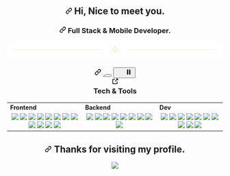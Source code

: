 <article class="markdown-body entry-content container-lg f5" itemprop="text"><h1 align="center" dir="auto"><a id="user-content---hi-nice-to-meet-you" class="anchor" aria-hidden="true" tabindex="-1" href="#--hi-nice-to-meet-you"><svg class="octicon octicon-link" viewBox="0 0 16 16" version="1.1" width="16" height="16" aria-hidden="true"><path d="m7.775 3.275 1.25-1.25a3.5 3.5 0 1 1 4.95 4.95l-2.5 2.5a3.5 3.5 0 0 1-4.95 0 .751.751 0 0 1 .018-1.042.751.751 0 0 1 1.042-.018 1.998 1.998 0 0 0 2.83 0l2.5-2.5a2.002 2.002 0 0 0-2.83-2.83l-1.25 1.25a.751.751 0 0 1-1.042-.018.751.751 0 0 1-.018-1.042Zm-4.69 9.64a1.998 1.998 0 0 0 2.83 0l1.25-1.25a.751.751 0 0 1 1.042.018.751.751 0 0 1 .018 1.042l-1.25 1.25a3.5 3.5 0 1 1-4.95-4.95l2.5-2.5a3.5 3.5 0 0 1 4.95 0 .751.751 0 0 1-.018 1.042.751.751 0 0 1-1.042.018 1.998 1.998 0 0 0-2.83 0l-2.5 2.5a1.998 1.998 0 0 0 0 2.83Z"></path></svg></a>
  Hi, Nice to meet you.
</h1>
<h3 align="center" dir="auto"><a id="user-content---full-stack--mobile--blockchain-developer" class="anchor" aria-hidden="true" tabindex="-1" href="#--full-stack--mobile--blockchain-developer"><svg class="octicon octicon-link" viewBox="0 0 16 16" version="1.1" width="16" height="16" aria-hidden="true"><path d="m7.775 3.275 1.25-1.25a3.5 3.5 0 1 1 4.95 4.95l-2.5 2.5a3.5 3.5 0 0 1-4.95 0 .751.751 0 0 1 .018-1.042.751.751 0 0 1 1.042-.018 1.998 1.998 0 0 0 2.83 0l2.5-2.5a2.002 2.002 0 0 0-2.83-2.83l-1.25 1.25a.751.751 0 0 1-1.042-.018.751.751 0 0 1-.018-1.042Zm-4.69 9.64a1.998 1.998 0 0 0 2.83 0l1.25-1.25a.751.751 0 0 1 1.042.018.751.751 0 0 1 .018 1.042l-1.25 1.25a3.5 3.5 0 1 1-4.95-4.95l2.5-2.5a3.5 3.5 0 0 1 4.95 0 .751.751 0 0 1-.018 1.042.751.751 0 0 1-1.042.018 1.998 1.998 0 0 0-2.83 0l-2.5 2.5a1.998 1.998 0 0 0 0 2.83Z"></path></svg></a>
  Full Stack &amp; Mobile Developer.
</h3>
<div align="center" dir="auto">
  <div href="https://github.com/SacredShiner/SacredShiner/blob/main/divider1.png"><img src="https://github.com/SacredShiner/SacredShiner/raw/main/divider1.png" alt="divider" style="max-width: 100%;"></div>
</div> 
<h3 align="center" dir="auto"><a id="user-content--tech--tools" class="anchor" aria-hidden="true" tabindex="-1" href="#-tech--tools"><svg class="octicon octicon-link" viewBox="0 0 16 16" version="1.1" width="16" height="16" aria-hidden="true"><path d="m7.775 3.275 1.25-1.25a3.5 3.5 0 1 1 4.95 4.95l-2.5 2.5a3.5 3.5 0 0 1-4.95 0 .751.751 0 0 1 .018-1.042.751.751 0 0 1 1.042-.018 1.998 1.998 0 0 0 2.83 0l2.5-2.5a2.002 2.002 0 0 0-2.83-2.83l-1.25 1.25a.751.751 0 0 1-1.042-.018.751.751 0 0 1-.018-1.042Zm-4.69 9.64a1.998 1.998 0 0 0 2.83 0l1.25-1.25a.751.751 0 0 1 1.042.018.751.751 0 0 1 .018 1.042l-1.25 1.25a3.5 3.5 0 1 1-4.95-4.95l2.5-2.5a3.5 3.5 0 0 1 4.95 0 .751.751 0 0 1-.018 1.042.751.751 0 0 1-1.042.018 1.998 1.998 0 0 0-2.83 0l-2.5 2.5a1.998 1.998 0 0 0 0 2.83Z"></path></svg></a><animated-image data-catalyst=""><a target="_blank" rel="noopener noreferrer" href="https://github.com/SacredShiner/SacredShiner/blob/main/code.gif" data-target="animated-image.originalLink" hidden=""><img src="https://github.com/SacredShiner/SacredShiner/raw/main/code.gif" height="20" style="max-width: 100%;" data-target="animated-image.originalImage" hidden=""></a>
      <span class="AnimatedImagePlayer" data-target="animated-image.player">
        <a data-target="animated-image.replacedLink" class="AnimatedImagePlayer-images" href="https://github.com/SacredShiner/SacredShiner/blob/main/code.gif" target="_blank">
          <span data-target="animated-image.imageContainer">
            <img data-target="animated-image.replacedImage" alt="" class="AnimatedImagePlayer-animatedImage" src="https://github.com/SacredShiner/SacredShiner/raw/main/code.gif" height="20">
          </span>
        </a>
        <button data-target="animated-image.imageButton" class="AnimatedImagePlayer-images" tabindex="-1"></button>
        <span class="AnimatedImagePlayer-controls" data-target="animated-image.controls">
          <button data-target="animated-image.playButton" class="AnimatedImagePlayer-button">
            <svg aria-hidden="true" focusable="false" class="octicon icon-play" width="16" height="16" viewBox="0 0 16 16" fill="none" xmlns="http://www.w3.org/2000/svg">
              <path d="M4 13.5427V2.45734C4 1.82607 4.69692 1.4435 5.2295 1.78241L13.9394 7.32507C14.4334 7.63943 14.4334 8.36057 13.9394 8.67493L5.2295 14.2176C4.69692 14.5565 4 14.1739 4 13.5427Z">
            </path></svg>
            <svg aria-hidden="true" focusable="false" class="octicon icon-pause" width="16" height="16" viewBox="0 0 16 16" xmlns="http://www.w3.org/2000/svg">
              <rect x="4" y="2" width="3" height="12" rx="1"></rect>
              <rect x="9" y="2" width="3" height="12" rx="1"></rect>
            </svg>
          </button>
          <div class="AnimatedImagePlayer-button">
            <svg aria-hidden="true" class="octicon" xmlns="http://www.w3.org/2000/svg" viewBox="0 0 16 16" width="16" height="16">
              <path fill-rule="evenodd" d="M10.604 1h4.146a.25.25 0 01.25.25v4.146a.25.25 0 01-.427.177L13.03 4.03 9.28 7.78a.75.75 0 01-1.06-1.06l3.75-3.75-1.543-1.543A.25.25 0 0110.604 1zM3.75 2A1.75 1.75 0 002 3.75v8.5c0 .966.784 1.75 1.75 1.75h8.5A1.75 1.75 0 0014 12.25v-3.5a.75.75 0 00-1.5 0v3.5a.25.25 0 01-.25.25h-8.5a.25.25 0 01-.25-.25v-8.5a.25.25 0 01.25-.25h3.5a.75.75 0 000-1.5h-3.5z"></path>
            </svg>
          </div>
        </span>
      </span></animated-image> Tech &amp; Tools</h3>
<div align="center" dir="auto"> 
  <table>
    <tbody><tr>
      <td valign="center" width="100px"><b>Frontend<b></b></b></td>
      <td valign="center" width="100px"><b>Backend<b></b></b></td>
      <td valign="center" width="100px"><b>Dev<b></b></b></td>
    </tr>
    <tr>
      <td valign="center" align="center" width="300px">
        <a target="_blank" rel="noopener noreferrer nofollow" href="https://camo.githubusercontent.com/9d3ed63a97b642906ee9889dd95325eda7b8bba94d9c9b2a8addde9e5b32257e/68747470733a2f2f696d672e736869656c64732e696f2f62616467652f48544d4c2d6f72616e6765"><img src="https://camo.githubusercontent.com/9d3ed63a97b642906ee9889dd95325eda7b8bba94d9c9b2a8addde9e5b32257e/68747470733a2f2f696d672e736869656c64732e696f2f62616467652f48544d4c2d6f72616e6765" data-canonical-src="https://img.shields.io/badge/HTML-orange" style="max-width: 100%;"></a> 
        <a target="_blank" rel="noopener noreferrer nofollow" href="https://camo.githubusercontent.com/dca66391460b073846de39ba759ae7c47262ad65a0674e18f777411f4dbf5811/68747470733a2f2f696d672e736869656c64732e696f2f62616467652f4353532d6f72616e6765"><img src="https://camo.githubusercontent.com/dca66391460b073846de39ba759ae7c47262ad65a0674e18f777411f4dbf5811/68747470733a2f2f696d672e736869656c64732e696f2f62616467652f4353532d6f72616e6765" data-canonical-src="https://img.shields.io/badge/CSS-orange" style="max-width: 100%;"></a>
        <a target="_blank" rel="noopener noreferrer nofollow" href="https://camo.githubusercontent.com/153637fdb0f5e03f957fe7a69beea93b065f7b4eb0e0369b212d60abf7629335/68747470733a2f2f696d672e736869656c64732e696f2f62616467652f4a6176615363726970742d6f72616e6765"><img src="https://camo.githubusercontent.com/153637fdb0f5e03f957fe7a69beea93b065f7b4eb0e0369b212d60abf7629335/68747470733a2f2f696d672e736869656c64732e696f2f62616467652f4a6176615363726970742d6f72616e6765" data-canonical-src="https://img.shields.io/badge/JavaScript-orange" style="max-width: 100%;"></a> 
        <a target="_blank" rel="noopener noreferrer nofollow" href="https://camo.githubusercontent.com/5d8ed2facfae00a5fd7d7bfaa281c6fab022b6dbedffc364577f1a19480026c6/68747470733a2f2f696d672e736869656c64732e696f2f62616467652f547970655363726970742d6f72616e6765"><img src="https://camo.githubusercontent.com/5d8ed2facfae00a5fd7d7bfaa281c6fab022b6dbedffc364577f1a19480026c6/68747470733a2f2f696d672e736869656c64732e696f2f62616467652f547970655363726970742d6f72616e6765" data-canonical-src="https://img.shields.io/badge/TypeScript-orange" style="max-width: 100%;"></a>
        <a target="_blank" rel="noopener noreferrer nofollow" href="https://camo.githubusercontent.com/2c090bed0409438e506c65d7860e8a85ecf97eb332e8f3fe94304182fb2a7900/68747470733a2f2f696d672e736869656c64732e696f2f62616467652f52656163742d6f72616e6765"><img src="https://camo.githubusercontent.com/2c090bed0409438e506c65d7860e8a85ecf97eb332e8f3fe94304182fb2a7900/68747470733a2f2f696d672e736869656c64732e696f2f62616467652f52656163742d6f72616e6765" data-canonical-src="https://img.shields.io/badge/React-orange" style="max-width: 100%;"></a> 
        <a target="_blank" rel="noopener noreferrer nofollow" href="https://camo.githubusercontent.com/5f0b9cf617ff02cf47f7d063610dc367bd7e34fe333f29af8c2f513cb160dd92/68747470733a2f2f696d672e736869656c64732e696f2f62616467652f5675652d6f72616e6765"><img src="https://camo.githubusercontent.com/5f0b9cf617ff02cf47f7d063610dc367bd7e34fe333f29af8c2f513cb160dd92/68747470733a2f2f696d672e736869656c64732e696f2f62616467652f5675652d6f72616e6765" data-canonical-src="https://img.shields.io/badge/Vue-orange" style="max-width: 100%;"></a> 
        <a target="_blank" rel="noopener noreferrer nofollow" href="https://camo.githubusercontent.com/5f1874acd80947b125ea629f8ffd2bdda482b732f1eef5122941a20596c9cb33/68747470733a2f2f696d672e736869656c64732e696f2f62616467652f416e67756c61722d6f72616e6765"><img src="https://camo.githubusercontent.com/5f1874acd80947b125ea629f8ffd2bdda482b732f1eef5122941a20596c9cb33/68747470733a2f2f696d672e736869656c64732e696f2f62616467652f416e67756c61722d6f72616e6765" data-canonical-src="https://img.shields.io/badge/Angular-orange" style="max-width: 100%;"></a> 
        <a target="_blank" rel="noopener noreferrer nofollow" href="https://camo.githubusercontent.com/e5d72111ce9629376d8a7860c1853ae721b89a602905104ee433d321f9cd3b04/68747470733a2f2f696d672e736869656c64732e696f2f62616467652f426f6f7473747261702d6f72616e6765"><img src="https://camo.githubusercontent.com/e5d72111ce9629376d8a7860c1853ae721b89a602905104ee433d321f9cd3b04/68747470733a2f2f696d672e736869656c64732e696f2f62616467652f426f6f7473747261702d6f72616e6765" data-canonical-src="https://img.shields.io/badge/Bootstrap-orange" style="max-width: 100%;"></a> 
        <a target="_blank" rel="noopener noreferrer nofollow" href="https://camo.githubusercontent.com/cc07c731c6ad5b81b261d169a5a31bceed4610af02fed6fa1c6b8e28b2116d9b/68747470733a2f2f696d672e736869656c64732e696f2f62616467652f5461696c77696e642d6f72616e6765"><img src="https://camo.githubusercontent.com/cc07c731c6ad5b81b261d169a5a31bceed4610af02fed6fa1c6b8e28b2116d9b/68747470733a2f2f696d672e736869656c64732e696f2f62616467652f5461696c77696e642d6f72616e6765" data-canonical-src="https://img.shields.io/badge/Tailwind-orange" style="max-width: 100%;"></a> 
        <a target="_blank" rel="noopener noreferrer nofollow" href="https://camo.githubusercontent.com/e5350ffb382ccf4ce587ab7562a1fc941f7b64f20b13ee15ab565e4ccf15b5a9/68747470733a2f2f696d672e736869656c64732e696f2f62616467652f4e6578742d6f72616e6765"><img src="https://camo.githubusercontent.com/e5350ffb382ccf4ce587ab7562a1fc941f7b64f20b13ee15ab565e4ccf15b5a9/68747470733a2f2f696d672e736869656c64732e696f2f62616467652f4e6578742d6f72616e6765" data-canonical-src="https://img.shields.io/badge/Next-orange" style="max-width: 100%;"></a> 
        <a target="_blank" rel="noopener noreferrer nofollow" href="https://camo.githubusercontent.com/fa056023ef9c5f68d9056d9e33e72e28f658fb8164ece542f7e7d6862b52f8bc/68747470733a2f2f696d672e736869656c64732e696f2f62616467652f53686f706966792d6f72616e6765"><img src="https://camo.githubusercontent.com/fa056023ef9c5f68d9056d9e33e72e28f658fb8164ece542f7e7d6862b52f8bc/68747470733a2f2f696d672e736869656c64732e696f2f62616467652f53686f706966792d6f72616e6765" data-canonical-src="https://img.shields.io/badge/Shopify-orange" style="max-width: 100%;"></a> 
        <a target="_blank" rel="noopener noreferrer nofollow" href="https://camo.githubusercontent.com/66456fe4ce3a0208c9b7139e49791327ce4d41c2547928651d08c7a298950118/68747470733a2f2f696d672e736869656c64732e696f2f62616467652f43686172742e6a732d6f72616e6765"><img src="https://camo.githubusercontent.com/66456fe4ce3a0208c9b7139e49791327ce4d41c2547928651d08c7a298950118/68747470733a2f2f696d672e736869656c64732e696f2f62616467652f43686172742e6a732d6f72616e6765" data-canonical-src="https://img.shields.io/badge/Chart.js-orange" style="max-width: 100%;"></a>
      </td>      
      <td valign="center" align="center" width="300px">
        <a target="_blank" rel="noopener noreferrer nofollow" href="https://camo.githubusercontent.com/e61f4c26bb98fb5f93a046f51e8dd291f437d310108e721bcf68589ab96c303f/68747470733a2f2f696d672e736869656c64732e696f2f62616467652f507974686f6e2d6f72616e6765"><img src="https://camo.githubusercontent.com/e61f4c26bb98fb5f93a046f51e8dd291f437d310108e721bcf68589ab96c303f/68747470733a2f2f696d672e736869656c64732e696f2f62616467652f507974686f6e2d6f72616e6765" data-canonical-src="https://img.shields.io/badge/Python-orange" style="max-width: 100%;"></a> 
        <a target="_blank" rel="noopener noreferrer nofollow" href="https://camo.githubusercontent.com/2f5861a3ff52f02e37258aba08f8e13e315562c1f74e77236f25ea6c86dea964/68747470733a2f2f696d672e736869656c64732e696f2f62616467652f53656c656e69756d2d6f72616e6765"><img src="https://camo.githubusercontent.com/2f5861a3ff52f02e37258aba08f8e13e315562c1f74e77236f25ea6c86dea964/68747470733a2f2f696d672e736869656c64732e696f2f62616467652f53656c656e69756d2d6f72616e6765" data-canonical-src="https://img.shields.io/badge/Selenium-orange" style="max-width: 100%;"></a>        
        <a target="_blank" rel="noopener noreferrer nofollow" href="https://camo.githubusercontent.com/b6a025dedd00b26e382e5873101955a47ca30d40a959942c848671f222101925/68747470733a2f2f696d672e736869656c64732e696f2f62616467652f527562792d6f72616e6765"><img src="https://camo.githubusercontent.com/b6a025dedd00b26e382e5873101955a47ca30d40a959942c848671f222101925/68747470733a2f2f696d672e736869656c64732e696f2f62616467652f527562792d6f72616e6765" data-canonical-src="https://img.shields.io/badge/Ruby-orange" style="max-width: 100%;"></a> 
        <a target="_blank" rel="noopener noreferrer nofollow" href="https://camo.githubusercontent.com/02198a5296fd1cb04c3c9d2947476ebe4de64d34fdf3e2d008394cd92eeb64a7/68747470733a2f2f696d672e736869656c64732e696f2f62616467652f5261696c732d6f72616e6765"><img src="https://camo.githubusercontent.com/02198a5296fd1cb04c3c9d2947476ebe4de64d34fdf3e2d008394cd92eeb64a7/68747470733a2f2f696d672e736869656c64732e696f2f62616467652f5261696c732d6f72616e6765" data-canonical-src="https://img.shields.io/badge/Rails-orange" style="max-width: 100%;"></a> 
        <a target="_blank" rel="noopener noreferrer nofollow" href="https://camo.githubusercontent.com/bf7e31bc84762803aea7a439a4ed9b9980ebbd8a834f787aba7875bcedcdafab/68747470733a2f2f696d672e736869656c64732e696f2f62616467652f5048502d6f72616e6765"><img src="https://camo.githubusercontent.com/bf7e31bc84762803aea7a439a4ed9b9980ebbd8a834f787aba7875bcedcdafab/68747470733a2f2f696d672e736869656c64732e696f2f62616467652f5048502d6f72616e6765" data-canonical-src="https://img.shields.io/badge/PHP-orange" style="max-width: 100%;"></a> 
        <a target="_blank" rel="noopener noreferrer nofollow" href="https://camo.githubusercontent.com/6f38de0ad801ae27a20e990a756e8a6ea59074fd72d08ffb62ea029ef9bd4562/68747470733a2f2f696d672e736869656c64732e696f2f62616467652f4c61726176656c2d6f72616e6765"><img src="https://camo.githubusercontent.com/6f38de0ad801ae27a20e990a756e8a6ea59074fd72d08ffb62ea029ef9bd4562/68747470733a2f2f696d672e736869656c64732e696f2f62616467652f4c61726176656c2d6f72616e6765" data-canonical-src="https://img.shields.io/badge/Laravel-orange" style="max-width: 100%;"></a> 
        <a target="_blank" rel="noopener noreferrer nofollow" href="https://camo.githubusercontent.com/aba30c11910390feb0b9014910d788bb47e783ad9e13a4c89a0c3ff5ebb23eef/68747470733a2f2f696d672e736869656c64732e696f2f62616467652f4e6f64652e6a732d6f72616e6765"><img src="https://camo.githubusercontent.com/aba30c11910390feb0b9014910d788bb47e783ad9e13a4c89a0c3ff5ebb23eef/68747470733a2f2f696d672e736869656c64732e696f2f62616467652f4e6f64652e6a732d6f72616e6765" data-canonical-src="https://img.shields.io/badge/Node.js-orange" style="max-width: 100%;"></a> 
        <a target="_blank" rel="noopener noreferrer nofollow" href="https://camo.githubusercontent.com/2527ccd6d0efe2a1f2f36e0cf4f6ae8b0ade86993f1066b6740b5f8ae5ccc91e/68747470733a2f2f696d672e736869656c64732e696f2f62616467652f457870726573732d6f72616e6765"><img src="https://camo.githubusercontent.com/2527ccd6d0efe2a1f2f36e0cf4f6ae8b0ade86993f1066b6740b5f8ae5ccc91e/68747470733a2f2f696d672e736869656c64732e696f2f62616467652f457870726573732d6f72616e6765" data-canonical-src="https://img.shields.io/badge/Express-orange" style="max-width: 100%;"></a> 
        <a target="_blank" rel="noopener noreferrer nofollow" href="https://camo.githubusercontent.com/b495edd93e722f0161bafb5f8f5eaf62ae264827e1259a66fe77e12f44d5ee85/68747470733a2f2f696d672e736869656c64732e696f2f62616467652f4e6573742e6a732d6f72616e6765"><img src="https://camo.githubusercontent.com/b495edd93e722f0161bafb5f8f5eaf62ae264827e1259a66fe77e12f44d5ee85/68747470733a2f2f696d672e736869656c64732e696f2f62616467652f4e6573742e6a732d6f72616e6765" data-canonical-src="https://img.shields.io/badge/Nest.js-orange" style="max-width: 100%;"></a> 
      </td>
      <td valign="center" align="center" width="300px">
        <a target="_blank" rel="noopener noreferrer nofollow" href="https://camo.githubusercontent.com/8409b4627a8d0be160d15816cb6b67ecd6d4635d0ff10b7446c9afb0c535d71e/68747470733a2f2f696d672e736869656c64732e696f2f62616467652f4157532d6f72616e6765"><img src="https://camo.githubusercontent.com/8409b4627a8d0be160d15816cb6b67ecd6d4635d0ff10b7446c9afb0c535d71e/68747470733a2f2f696d672e736869656c64732e696f2f62616467652f4157532d6f72616e6765" data-canonical-src="https://img.shields.io/badge/AWS-orange" style="max-width: 100%;"></a> 
        <a target="_blank" rel="noopener noreferrer nofollow" href="https://camo.githubusercontent.com/ced13ba1f4a0e44a76426cfdc2dc59e6730f8ee68a0c4aeb3f2e2939b689c9cd/68747470733a2f2f696d672e736869656c64732e696f2f62616467652f43492f43442d6f72616e6765"><img src="https://camo.githubusercontent.com/ced13ba1f4a0e44a76426cfdc2dc59e6730f8ee68a0c4aeb3f2e2939b689c9cd/68747470733a2f2f696d672e736869656c64732e696f2f62616467652f43492f43442d6f72616e6765" data-canonical-src="https://img.shields.io/badge/CI/CD-orange" style="max-width: 100%;"></a> 
        <a target="_blank" rel="noopener noreferrer nofollow" href="https://camo.githubusercontent.com/09c4d129baee52e5d6f02b39d5ad74bcd9d8f74b55efc92d2fcd50d3a41f4925/68747470733a2f2f696d672e736869656c64732e696f2f62616467652f446f636b65722d6f72616e6765"><img src="https://camo.githubusercontent.com/09c4d129baee52e5d6f02b39d5ad74bcd9d8f74b55efc92d2fcd50d3a41f4925/68747470733a2f2f696d672e736869656c64732e696f2f62616467652f446f636b65722d6f72616e6765" data-canonical-src="https://img.shields.io/badge/Docker-orange" style="max-width: 100%;"></a> 
        <a target="_blank" rel="noopener noreferrer nofollow" href="https://camo.githubusercontent.com/d973a83d96d586be18ad39adce0314565f571ed51831b952ea4b5a889c2f0f00/68747470733a2f2f696d672e736869656c64732e696f2f62616467652f5444442d6f72616e6765"><img src="https://camo.githubusercontent.com/d973a83d96d586be18ad39adce0314565f571ed51831b952ea4b5a889c2f0f00/68747470733a2f2f696d672e736869656c64732e696f2f62616467652f5444442d6f72616e6765" data-canonical-src="https://img.shields.io/badge/TDD-orange" style="max-width: 100%;"></a> 
        <a target="_blank" rel="noopener noreferrer nofollow" href="https://camo.githubusercontent.com/872640e94e61f73c20c26d35f5a7df532e161a04657c917588b0250584c0d636/68747470733a2f2f696d672e736869656c64732e696f2f62616467652f4a6972612d6f72616e6765"><img src="https://camo.githubusercontent.com/872640e94e61f73c20c26d35f5a7df532e161a04657c917588b0250584c0d636/68747470733a2f2f696d672e736869656c64732e696f2f62616467652f4a6972612d6f72616e6765" data-canonical-src="https://img.shields.io/badge/Jira-orange" style="max-width: 100%;"></a> 
        <a target="_blank" rel="noopener noreferrer nofollow" href="https://camo.githubusercontent.com/bcb4fb6a52dc7b9e190c69291bd08d15c63d024329613a576d8137245306a241/68747470733a2f2f696d672e736869656c64732e696f2f62616467652f54657a6f732d6f72616e6765"><img src="https://camo.githubusercontent.com/bcb4fb6a52dc7b9e190c69291bd08d15c63d024329613a576d8137245306a241/68747470733a2f2f696d672e736869656c64732e696f2f62616467652f54657a6f732d6f72616e6765" data-canonical-src="https://img.shields.io/badge/Tezos-orange" style="max-width: 100%;"></a> 
        <a target="_blank" rel="noopener noreferrer nofollow" href="https://camo.githubusercontent.com/23f5588fe52cf651131f77c539d4bbe34e7f28407c82927ff951ce55f5039923/68747470733a2f2f696d672e736869656c64732e696f2f62616467652f4d7953514c2d6f72616e6765"><img src="https://camo.githubusercontent.com/23f5588fe52cf651131f77c539d4bbe34e7f28407c82927ff951ce55f5039923/68747470733a2f2f696d672e736869656c64732e696f2f62616467652f4d7953514c2d6f72616e6765" data-canonical-src="https://img.shields.io/badge/MySQL-orange" style="max-width: 100%;"></a> 
        <a target="_blank" rel="noopener noreferrer nofollow" href="https://camo.githubusercontent.com/861e3a1692d801ada007787fa8fb2d1f940cf4d4c29368b62598ea7f2fe90c3c/68747470733a2f2f696d672e736869656c64732e696f2f62616467652f4e6f53514c2d6f72616e6765"><img src="https://camo.githubusercontent.com/861e3a1692d801ada007787fa8fb2d1f940cf4d4c29368b62598ea7f2fe90c3c/68747470733a2f2f696d672e736869656c64732e696f2f62616467652f4e6f53514c2d6f72616e6765" data-canonical-src="https://img.shields.io/badge/NoSQL-orange" style="max-width: 100%;"></a> 
        <a target="_blank" rel="noopener noreferrer nofollow" href="https://camo.githubusercontent.com/94ea5e26a8bd63f53222bcd5d2aaa75741436a388f4850725d2df1f4490f0436/68747470733a2f2f696d672e736869656c64732e696f2f62616467652f4d6f6e676f44422d6f72616e6765"><img src="https://camo.githubusercontent.com/94ea5e26a8bd63f53222bcd5d2aaa75741436a388f4850725d2df1f4490f0436/68747470733a2f2f696d672e736869656c64732e696f2f62616467652f4d6f6e676f44422d6f72616e6765" data-canonical-src="https://img.shields.io/badge/MongoDB-orange" style="max-width: 100%;"></a> 
        <a target="_blank" rel="noopener noreferrer nofollow" href="https://camo.githubusercontent.com/14e55ee84115825ddbf1c340618fadcfdac715c02b4dce8f199d7b696561d79a/68747470733a2f2f696d672e736869656c64732e696f2f62616467652f506f737467726553514c2d6f72616e6765"><img src="https://camo.githubusercontent.com/14e55ee84115825ddbf1c340618fadcfdac715c02b4dce8f199d7b696561d79a/68747470733a2f2f696d672e736869656c64732e696f2f62616467652f506f737467726553514c2d6f72616e6765" data-canonical-src="https://img.shields.io/badge/PostgreSQL-orange" style="max-width: 100%;"></a> 
      </td>
    </tr>
  </tbody></table>
</div>



<div align="center" dir="auto">
<h2 align="center" dir="auto"><a id="user-content--thanks-for-visiting-my-profile-" class="anchor" aria-hidden="true" tabindex="-1" href="#-thanks-for-visiting-my-profile-"><svg class="octicon octicon-link" viewBox="0 0 16 16" version="1.1" width="16" height="16" aria-hidden="true"><path d="m7.775 3.275 1.25-1.25a3.5 3.5 0 1 1 4.95 4.95l-2.5 2.5a3.5 3.5 0 0 1-4.95 0 .751.751 0 0 1 .018-1.042.751.751 0 0 1 1.042-.018 1.998 1.998 0 0 0 2.83 0l2.5-2.5a2.002 2.002 0 0 0-2.83-2.83l-1.25 1.25a.751.751 0 0 1-1.042-.018.751.751 0 0 1-.018-1.042Zm-4.69 9.64a1.998 1.998 0 0 0 2.83 0l1.25-1.25a.751.751 0 0 1 1.042.018.751.751 0 0 1 .018 1.042l-1.25 1.25a3.5 3.5 0 1 1-4.95-4.95l2.5-2.5a3.5 3.5 0 0 1 4.95 0 .751.751 0 0 1-.018 1.042.751.751 0 0 1-1.042.018 1.998 1.998 0 0 0-2.83 0l-2.5 2.5a1.998 1.998 0 0 0 0 2.83Z"></path></svg></a> Thanks for visiting my profile. </h2>
<p align="center" dir="auto">
  <a target="_blank" rel="noopener noreferrer nofollow" href="https://camo.githubusercontent.com/050c345844964c5d0ba6bfb574e5d0a79c61b1afcbc91c57ab311bc523c318a7/68747470733a2f2f63617073756c652d72656e6465722e76657263656c2e6170702f6170693f747970653d776176696e6726636f6c6f723d6772616469656e74266865696768743d36352673656374696f6e3d666f6f746572"><img src="https://camo.githubusercontent.com/050c345844964c5d0ba6bfb574e5d0a79c61b1afcbc91c57ab311bc523c318a7/68747470733a2f2f63617073756c652d72656e6465722e76657263656c2e6170702f6170693f747970653d776176696e6726636f6c6f723d6772616469656e74266865696768743d36352673656374696f6e3d666f6f746572" data-canonical-src="https://capsule-render.vercel.app/api?type=waving&amp;color=gradient&amp;height=65&amp;section=footer" style="max-width: 100%;"></a>
</p>
</article>

